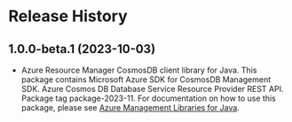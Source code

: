# Release History

## 1.0.0-beta.1 (2023-10-03)

- Azure Resource Manager CosmosDB client library for Java. This package contains Microsoft Azure SDK for CosmosDB Management SDK. Azure Cosmos DB Database Service Resource Provider REST API. Package tag package-2023-11. For documentation on how to use this package, please see [Azure Management Libraries for Java](https://aka.ms/azsdk/java/mgmt).
